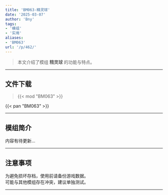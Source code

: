 ```yaml
---
title: 'BM063-精灵球'
date: '2025-03-07'
author: 'Bny'
tags:
- '模组'
- '实用'
aliases:
- 'BM063'
url: '/p/462/'
---
```


> 本文介绍了模组 **精灵球** 的功能与特点。

---

## 文件下载  

> {{< mod "BM063" >}}  

{{< pan "BM063" >}}  

---

## 模组简介

>  
内容有待更新...  

---

## 注意事项

>  
为避免损坏存档，使用前请备份游戏数据。  
可能与其他模组存在冲突，建议单独测试。  

---

